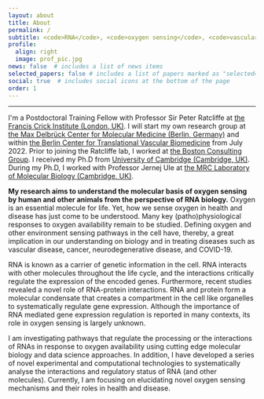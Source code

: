 ```yaml
---
layout: about
title: About
permalink: /
subtitle: <code>RNA</code>, <code>oxygen sensing</code>, <code>vascular system</code>, and <code>data science</code>
profile:
  align: right
  image: prof_pic.jpg
news: false  # includes a list of news items
selected_papers: false # includes a list of papers marked as "selected={true}"
social: true  # includes social icons at the bottom of the page
order: 1
---
```


---

I'm a Postdoctoral Training Fellow with Professor Sir Peter Ratcliffe at [the Francis Crick Institute (London, UK)](https://www.crick.ac.uk). I will start my own research group at [the Max Delbrück Center for Molecular Medicine (Berlin, Germany)](https://www.mdc-berlin.de) and within [the Berlin Center for Translational Vascular Biomedicine](https://www.bihealth.org/en/research/focus-areas/berlin-center-for-translational-vascular-biomedicine) from July 2022. Prior to joining the Ratcliffe lab, I worked at [the Boston Consulting Group](https://www.bcg.com/en-gb/). I received my Ph.D from [University of Cambridge (Cambridge, UK)](https://www.cam.ac.uk). During my Ph.D, I worked with Professor Jernej Ule at [the MRC Laboratory of Molecular Biology (Cambridge, UK)](https://www2.mrc-lmb.cam.ac.uk).

**My research aims to understand the molecular basis of oxygen sensing by human and other animals from the perspective of RNA biology.** Oxygen is an essential molecule for life. Yet, how we sense oxygen in health and disease has just come to be understood. Many key (patho)physiological responses to oxygen availability remain to be studied. Defining oxygen and other environment sensing pathways in the cell have, thereby, a great implication in our understanding on biology and in treating diseases such as vascular disease, cancer, neurodegenerative disease, and COVID-19.

RNA is known as a carrier of genetic information in the cell. RNA interacts with other molecules throughout the life cycle, and the interactions critically regulate the expression of the encoded genes. Furthermore, recent studies revealed a novel role of RNA-protein interactions. RNA and protein form a molecular condensate that creates a compartment in the cell like organelles to systematically regulate gene expression. Although the importance of RNA mediated gene expression regulation is reported in many contexts, its role in oxygen sensing is largely unknown.

I am investigating pathways that regulate the processing or the interactions of RNAs in response to oxygen availability using cutting edge molecular biology and data science approaches. In addition, I have developed a series of novel experimental and computational technologies to systematically analyse the interactions and regulatory status of RNA (and other molecules). Currently, I am focusing on elucidating novel oxygen sensing mechanisms and their roles in health and disease.